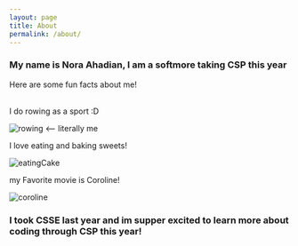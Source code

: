 ```yaml
---
layout: page
title: About
permalink: /about/
---
```

### My name is Nora Ahadian, I am a softmore taking CSP this year

Here are some fun facts about me!

<br>
I do rowing as a sport :D

![rowing]({{site.baseurl}}/images/Row.gif) <-- literally me

I love eating and baking sweets!

![eatingCake]({{site.baseurl}}/images/cake.png)

my Favorite movie is Coroline! 

![coroline]({{site.baseurl}}/images/coroline.webp)

### I took CSSE last year and im supper excited to learn more about coding through CSP this year!